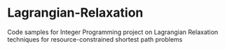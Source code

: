# Lagrangian-Relaxation
Code samples for Integer Programming project on Lagrangian Relaxation techniques for resource-constrained shortest path problems
